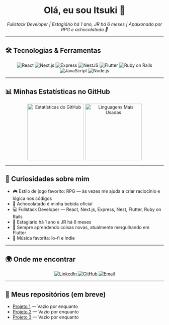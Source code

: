 <h1 align="center">Olá, eu sou Itsuki 👋</h1>
<p align="center">
  <em>Fullstack Developer | Estagiário há 1 ano, JR há 6 meses | Apaixonado por RPG e achocolatado 🍫</em>
</p>

---

## 🛠 Tecnologias & Ferramentas

<p align="center">
  <img alt="React" src="https://img.shields.io/badge/React-20232a?logo=react&logoColor=61DAFB" />
  <img alt="Next.js" src="https://img.shields.io/badge/Next.js-000000?logo=next.js&logoColor=white" />
  <img alt="Express" src="https://img.shields.io/badge/Express-000000?logo=express&logoColor=white" />
  <img alt="NestJS" src="https://img.shields.io/badge/NestJS-E0234E?logo=nestjs&logoColor=white" />
  <img alt="Flutter" src="https://img.shields.io/badge/Flutter-02569B?logo=flutter&logoColor=white" />
  <img alt="Ruby on Rails" src="https://img.shields.io/badge/RoR-CC0000?logo=ruby-on-rails&logoColor=white" />
  <img alt="JavaScript" src="https://img.shields.io/badge/JavaScript-F7DF1E?logo=javascript&logoColor=black" />
  <img alt="Node.js" src="https://img.shields.io/badge/Node.js-43853D?logo=node.js&logoColor=white" />
</p>

---

## 📊 Minhas Estatísticas no GitHub
<p align="center">
  <img alt="Estatísticas do GitHub" src="https://github-readme-stats.vercel.app/api?username=itsuki-ALMA&show_icons=true&theme=tokyonight" height="180" />
  <img alt="Linguagens Mais Usadas" src="https://github-readme-stats.vercel.app/api/top-langs/?username=itsuki-ALMA&layout=compact&theme=tokyonight" height="180" />
</p>


---

## 🌟 Curiosidades sobre mim
- 🎮 Estilo de jogo favorito: RPG — às vezes me ajuda a criar raciocínio e lógica nos códigos
- 🍫 Achocolatado é minha bebida oficial
- 💻 Fullstack Developer — React, Next.js, Express, Nest, Flutter, Ruby on Rails
- 🏢 Estagiário há 1 ano e JR há 6 meses
- 🌱 Sempre aprendendo coisas novas, atualmente mergulhando em Flutter
- 🎵 Música favorita: lo-fi e indie

---

## 🌍 Onde me encontrar
<p align="center">
  <a href="https://www.linkedin.com/in/alex-constantino-91106926b/" target="_blank">
    <img alt="LinkedIn" src="https://img.shields.io/badge/LinkedIn-0A66C2?logo=linkedin&logoColor=white" />
  </a>
  <a href="https://github.com/itsuki-ALMA" target="_blank">
    <img alt="GitHub" src="https://img.shields.io/badge/GitHub-100000?logo=github&logoColor=white" />
  </a>
  <a href="mailto:alexconstantino2909@gmail.com" target="_blank">
    <img alt="Email" src="https://img.shields.io/badge/Email-D14836?logo=gmail&logoColor=white" />
  </a>
</p>

---

## 🔗 Meus repositórios (em breve)
- [Projeto 1](#) — Vazio por enquanto
- [Projeto 2](#) — Vazio por enquanto
- [Projeto 3](#) — Vazio por enquanto
